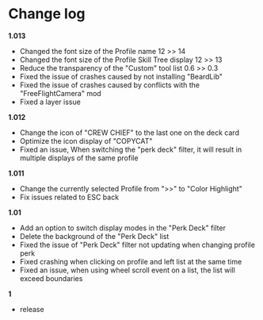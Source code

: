 # Change log
**1.013**
- Changed the font size of the Profile name 12 >> 14
- Changed the font size of the Profile Skill Tree display 12 >> 13
- Reduce the transparency of the "Custom" tool list 0.6 >> 0.3
- Fixed the issue of crashes caused by not installing "BeardLib"
- Fixed the issue of crashes caused by conflicts with the "FreeFlightCamera" mod
- Fixed a layer issue

**1.012**
- Change the icon of "CREW CHIEF" to the last one on the deck card
- Optimize the icon display of "COPYCAT"
- Fixed an issue, When switching the "perk deck" filter, it will result in multiple displays of the same profile

**1.011**
- Change the currently selected Profile from ">>" to "Color Highlight"
- Fix issues related to ESC back
  
**1.01**
- Add an option to switch display modes in the "Perk Deck" filter
- Delete the background of the "Perk Deck" list
- Fixed the issue of "Perk Deck" filter not updating when changing profile perk
- Fixed crashing when clicking on profile and left list at the same time
- Fixed an issue, when using wheel scroll event on a list, the list will exceed boundaries
  
**1**
- release
